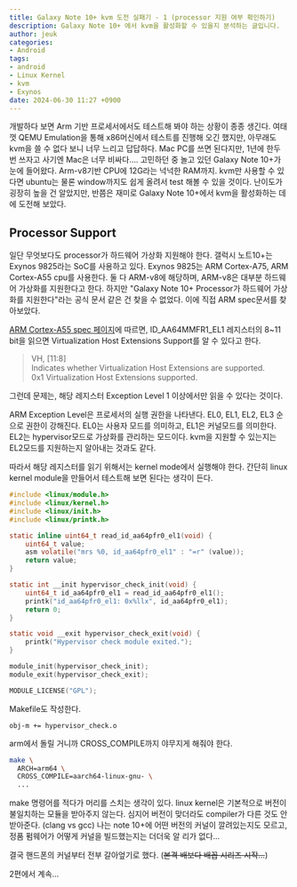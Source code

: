 ```yaml
---
title: Galaxy Note 10+ kvm 도전 실패기 - 1 (processor 지원 여부 확인하기)
description: Galaxy Note 10+ 에서 kvm을 활성화할 수 있을지 분석하는 글입니다.
author: jeuk
categories:
- Android
tags:
- android
- Linux Kernel
- kvm
- Exynos
date: 2024-06-30 11:27 +0900
---
```

개발하다 보면 Arm 기반 프로세서에서도 테스트해 봐야 하는 상황이 종종 생긴다. 여태껏 QEMU Emulation을 통해 x86머신에서 테스트를 진행해 오긴 했지만, 아무래도 kvm을 쓸 수 없다 보니 너무 느리고 답답하다. Mac PC를 쓰면 된다지만, 1년에 한두 번 쓰자고 사기엔 Mac은 너무 비싸다…. 고민하던 중 놀고 있던 Galaxy Note 10+가 눈에 들어왔다. Arm-v8기반 CPU에 12G라는 넉넉한 RAM까지. kvm만 사용할 수 있다면 ubuntu는 물론 window까지도 쉽게 올려서 test 해볼 수 있을 것이다. 난이도가 굉장히 높을 건 알았지만, 반쯤은 재미로 Galaxy Note 10+에서 kvm을 활성화하는 데에 도전해 보았다.

## Processor Support

일단 무엇보다도 processor가 하드웨어 가상화 지원해야 한다. 갤럭시 노트10+는 Exynos 9825라는 SoC를 사용하고 있다. Exynos 9825는 ARM Cortex-A75, ARM Cortex-A55 cpu를 사용한다. 둘 다 ARM-v8에 해당하며, ARM-v8은 대부분 하드웨어 가상화를 지원한다고 한다. 하지만 "Galaxy Note 10+ Processor가 하드웨어 가상화를 지원한다"라는 공식 문서 같은 건 찾을 수 없었다. 이에 직접 ARM spec문서를 찾아보았다.

[ARM Cortex-A55 spec 페이지](https://developer.arm.com/documentation/100442/0100/register-descriptions/aarch64-system-registers/id-aa64mmfr1-el1--aarch64-memory-model-feature-register-1--el1)에 따르면, ID_AA64MMFR1_EL1 레지스터의 8~11 bit을 읽으면 Virtualization Host Extensions Support를 알 수 있다고 한다.

> VH, [11:8]  
> Indicates whether Virtualization Host Extensions are supported.  
> 0x1 Virtualization Host Extensions supported.

그런데 문제는, 해당 레지스터 Exception Level 1 이상에서만 읽을 수 있다는 것이다.

ARM Exception Level은 프로세서의 실행 권한을 나타낸다. EL0, EL1, EL2, EL3 순으로 권한이 강해진다. EL0는 사용자 모드를 의미하고, EL1은 커널모드를 의미한다. EL2는 hypervisor모드로 가상화를 관리하는 모드이다. kvm을 지원할 수 있는지는 EL2모드를 지원하는지 알아내는 것과도 같다.

따라서 해당 레지스터를 읽기 위해서는 kernel mode에서 실행해야 한다. 간단히 linux kernel module을 만들어서 테스트해 보면 된다는 생각이 든다.

```c
#include <linux/module.h>
#include <linux/kernel.h>
#include <linux/init.h>
#include <linux/printk.h>

static inline uint64_t read_id_aa64pfr0_el1(void) {
    uint64_t value;
    asm volatile("mrs %0, id_aa64pfr0_el1" : "=r" (value));
    return value;
}

static int __init hypervisor_check_init(void) {
    uint64_t id_aa64pfr0_el1 = read_id_aa64pfr0_el1();
    printk("id_aa64pfr0_el1: 0x%llx", id_aa64pfr0_el1);
    return 0;
}

static void __exit hypervisor_check_exit(void) {
    printk("Hypervisor check module exited.");
}

module_init(hypervisor_check_init);
module_exit(hypervisor_check_exit);

MODULE_LICENSE("GPL");
```

Makefile도 작성한다.
```
obj-m += hypervisor_check.o
```

arm에서 돌릴 거니까 CROSS_COMPILE까지 야무지게 해줘야 한다.

```bash
make \
  ARCH=arm64 \
  CROSS_COMPILE=aarch64-linux-gnu- \
  ...

```
make 명령어를 적다가 머리를 스치는 생각이 있다. linux kernel은 기본적으로 버전이 불일치하는 모듈을 받아주지 않는다. 심지어 버전이 맞더라도 compiler가 다른 것도 안 받아준다. (clang vs gcc) 나는 note 10+에 어떤 버전의 커널이 깔려있는지도 모르고, 정품 펌웨어가 어떻게 커널을 빌드했는지는 더더욱 알 리가 없다...

결국 핸드폰의 커널부터 전부 갈아엎기로 했다. (~~본격 배보다 배꼽 시리즈 시작...~~)

2편에서 계속...
